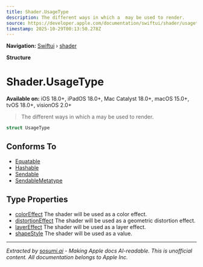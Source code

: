 ```yaml
---
title: Shader.UsageType
description: The different ways in which a  may be used to render.
source: https://developer.apple.com/documentation/swiftui/shader/usagetype
timestamp: 2025-10-29T00:13:50.278Z
---
```


**Navigation:** [Swiftui](/documentation/swiftui) › [shader](/documentation/swiftui/shader)

**Structure**

# Shader.UsageType

**Available on:** iOS 18.0+, iPadOS 18.0+, Mac Catalyst 18.0+, macOS 15.0+, tvOS 18.0+, visionOS 2.0+

> The different ways in which a  may be used to render.

```swift
struct UsageType
```

## Conforms To

- [Equatable](/documentation/Swift/Equatable)
- [Hashable](/documentation/Swift/Hashable)
- [Sendable](/documentation/Swift/Sendable)
- [SendableMetatype](/documentation/Swift/SendableMetatype)

## Type Properties

- [colorEffect](/documentation/swiftui/shader/usagetype/coloreffect) The shader will be used as a color effect.
- [distortionEffect](/documentation/swiftui/shader/usagetype/distortioneffect) The shader will be used as a geometric distortion effect.
- [layerEffect](/documentation/swiftui/shader/usagetype/layereffect) The shader will be used as a layer effect.
- [shapeStyle](/documentation/swiftui/shader/usagetype/shapestyle) The shader will be used as a  value.

---

*Extracted by [sosumi.ai](https://sosumi.ai) - Making Apple docs AI-readable.*
*This is unofficial content. All documentation belongs to Apple Inc.*
